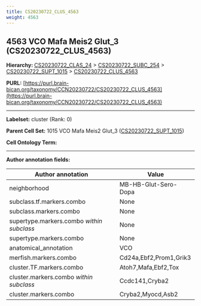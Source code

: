 ```yaml
---
title: CS20230722_CLUS_4563
weight: 4563
---
```

## 4563 VCO Mafa Meis2 Glut_3 (CS20230722_CLUS_4563)
<b>Hierarchy: </b>
[CS20230722_CLAS_24](../CS20230722_CLAS_24) >
[CS20230722_SUBC_254](../CS20230722_SUBC_254) >
[CS20230722_SUPT_1015](../CS20230722_SUPT_1015) >
[CS20230722_CLUS_4563](../CS20230722_CLUS_4563)

**PURL:** [https://purl.brain-bican.org/taxonomy/CCN20230722/CS20230722_CLUS_4563](https://purl.brain-bican.org/taxonomy/CCN20230722/CS20230722_CLUS_4563)

---


**Labelset:** cluster (Rank: 0)

**Parent Cell Set:** 1015 VCO Mafa Meis2 Glut_3 ([CS20230722_SUPT_1015](../CS20230722_SUPT_1015))



**Cell Ontology Term:** 

[MARKER GENES.]: #


---

[TRANSFERRED ANNOTATIONS.]: #


[AUTHOR ANNOTATION FIELDS.]: #


**Author annotation fields:**

| Author annotation | Value |
|-------------------|-------|
|neighborhood|MB-HB-Glut-Sero-Dopa|
|subclass.tf.markers.combo|None|
|subclass.markers.combo|None|
|supertype.markers.combo _within subclass_|None|
|supertype.markers.combo|None|
|anatomical_annotation|VCO|
|merfish.markers.combo|Cd24a,Ebf2,Prom1,Grik3|
|cluster.TF.markers.combo|Atoh7,Mafa,Ebf2,Tox|
|cluster.markers.combo _within subclass_|Ccdc141,Cryba2|
|cluster.markers.combo|Cryba2,Myocd,Asb2|
